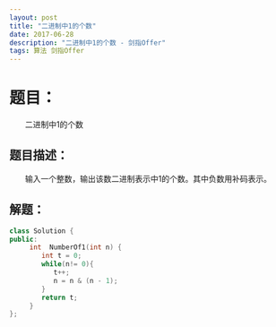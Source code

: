 ```yaml
---
layout: post
title: "二进制中1的个数"
date: 2017-06-28
description: "二进制中1的个数 - 剑指Offer"
tags: 算法 剑指Offer
---
```


# 题目：
　　二进制中1的个数

## 题目描述：
　　输入一个整数，输出该数二进制表示中1的个数。其中负数用补码表示。

## 解题：
```c++
class Solution {
public:
     int  NumberOf1(int n) {
        int t = 0;
        while(n!= 0){
           t++;
           n = n & (n - 1);
        } 
        return t;
     }
};
```
